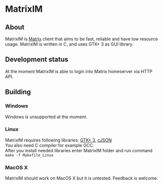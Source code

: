 # MatrixIM
## About
MatrixIM is [Matrix](https://www.matrix.org) client that aims to be fast, reliable and have low resource usage. MatrixIM is written in C, and uses GTK+ 3
as GUI library.
## Development status
At the moment MatrixIM is able to login into Matrix homeserver via HTTP API.
## Building
### Windows
Windows is unsupported at the moment.
### Linux
MatrixIM requires following libraries: [GTK+ 3](https://www.gtk.org), [cJSON](https://github.com/DaveGamble/cJSON)\
You also need C compiler for example GCC.\
After you install needed libraries enter MatrixIM folder and run command `make -f Makefile_Linux`
### MacOS X
MatrixIM should work on MacOS X but it is untested. Feedback is welcome.
